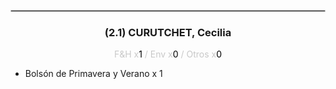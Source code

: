 <hr style='border:1px solid rgb(200,200,200)'>
<div style='page-break-inside: avoid'>

<div style='text-align:center'>

<h3> (2.1) CURUTCHET, <span class='grey'>Cecilia</span></h3>

<p  style='color:rgb(200,200,200)'>F&H x<span  style='color:black'>1</span> / Env x<span  style='color:black'>0</span> / Otros x<span  style='color:black'>0</span></p>
</div>

<ul>
<li class='li-horizontal'> Bolsón de Primavera y Verano x 1</li>
</ul>
</div>

